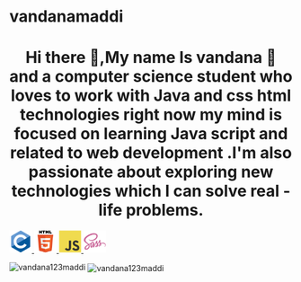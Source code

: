 # vandanamaddi<h1 align="center">Hi there 👋,My name Is vandana 🦄 and a computer science student who loves to work with Java and css html technologies right now my mind is focused on learning Java script and related to web development .I'm also passionate about exploring new technologies which I can solve real -life problems.</h1>

<p align="left">

</p>


<p align="left"> <a href="https://www.cprogramming.com/" target="_blank" rel="noreferrer"> <img src="https://raw.githubusercontent.com/devicons/devicon/master/icons/c/c-original.svg" alt="c" width="40" height="40"/> </a> <a href="https://www.w3.org/html/" target="_blank" rel="noreferrer"> <img src="https://raw.githubusercontent.com/devicons/devicon/master/icons/html5/html5-original-wordmark.svg" alt="html5" width="40" height="40"/> </a> <a href="https://developer.mozilla.org/en-US/docs/Web/JavaScript" target="_blank" rel="noreferrer"> <img src="https://raw.githubusercontent.com/devicons/devicon/master/icons/javascript/javascript-original.svg" alt="javascript" width="40" height="40"/> </a> <a href="https://sass-lang.com" target="_blank" rel="noreferrer"> <img src="https://raw.githubusercontent.com/devicons/devicon/master/icons/sass/sass-original.svg" alt="sass" width="40" height="40"/> </a> </p>

<p><img align="left" src="https://github-readme-stats.vercel.app/api/top-langs?username=vandana123maddi&show_icons=true&locale=en&layout=compact" alt="vandana123maddi" /></p>

<p>&nbsp;<img align="center" src="https://github-readme-stats.vercel.app/api?username=vandana123maddi&show_icons=true&locale=en" alt="vandana123maddi" /></p>
